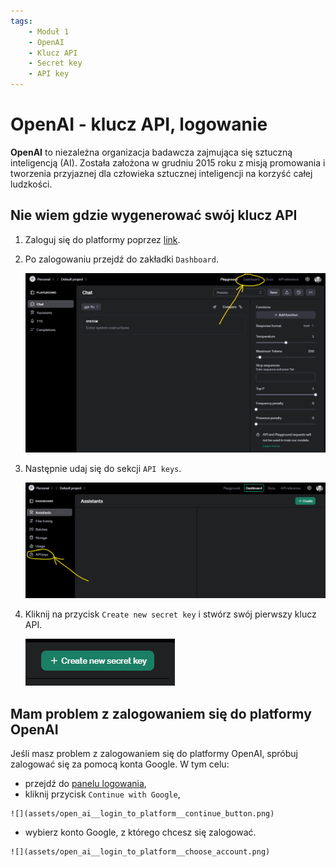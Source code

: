 ```yaml
---
tags:
    - Moduł 1
    - OpenAI
    - Klucz API
    - Secret key
    - API key
---
```


# **OpenAI - klucz API, logowanie**

**OpenAI** to niezależna organizacja badawcza zajmująca się sztuczną inteligencją (AI). Została założona w grudniu 2015 roku z misją promowania i tworzenia przyjaznej dla człowieka sztucznej inteligencji na korzyść całej ludzkości.


## **Nie wiem gdzie wygenerować swój klucz API**

1. Zaloguj się do platformy poprzez [link](https://platform.openai.com/).
1. Po zalogowaniu przejdź do zakładki `Dashboard`.

    ![](assets/open_ai__API_key_dashboard.png)

1. Następnie udaj się do sekcji `API keys`.

    ![](assets/open_ai__API_key_section_API_keys.png)

1. Kliknij na przycisk `Create new secret key` i stwórz swój pierwszy klucz API.

    ![](assets/open_ai__API_key_create_new_key.png)

## **Mam problem z zalogowaniem się do platformy OpenAI**

Jeśli masz problem z zalogowaniem się do platformy OpenAI, spróbuj zalogować się za pomocą konta Google. W tym celu:

   * przejdź do [panelu logowania](https://platform.openai.com/signup),
   * kliknij przycisk `Continue with Google`,

    ![](assets/open_ai__login_to_platform__continue_button.png)

   * wybierz konto Google, z którego chcesz się zalogować.

    ![](assets/open_ai__login_to_platform__choose_account.png)